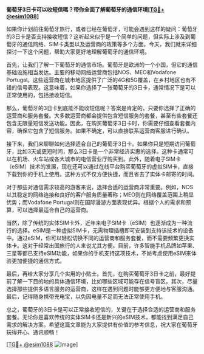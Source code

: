 **葡萄牙3日卡可以收短信嗎？带你全面了解葡萄牙的通信环境[[TG💪+ @esim1088](https://t.me/s/esim1088)]**

如果你计划前往葡萄牙旅行，或者已经在葡萄牙，可能会遇到这样的疑问：葡萄牙的3日卡是否支持接收短信？这听起来似乎是一个简单的问题，但实际上涉及到葡萄牙的通信网络、SIM卡类型以及运营商的政策等多个方面。今天，我们就来详细探讨一下这个问题，帮助大家更好地理解葡萄牙的通信环境。

首先，让我们了解一下葡萄牙的通信市场。葡萄牙是欧洲的一个小国，但它的通信基础设施相当发达。主要的移动网络运营商包括NOS、MEO和Vodafone Portugal。这些运营商在城市地区提供了广泛的4G和5G覆盖，在乡村地区也有不错的信号表现。这意味着，如果你选择了一张葡萄牙的3日卡，通常情况下是可以正常使用的，包括接收短信。

那么，葡萄牙的3日卡到底能不能收短信呢？答案是肯定的，只要你选择了正确的运营商和服务套餐。大多数运营商都会提供包含短信服务的套餐，甚至有些套餐还包含无限量短信发送功能。因此，在购买葡萄牙3日卡时，你需要仔细查看套餐内容，确保它包含了短信服务。如果不确定，可以直接联系运营商客服进行确认。

接下来，我们来聊聊如何选择适合自己的葡萄牙3日卡。如果你只是短期访问葡萄牙，比如3天或更短时间，那么3日卡是一个非常经济实惠的选择。这种卡通常可以在机场、火车站或各大城市的电信营业厅购买到。此外，随着电子SIM卡（eSIM）技术的发展，现在还可以通过在线平台购买葡萄牙的虚拟SIM卡，直接下载到你的手机上使用。这种方式不仅方便快捷，而且省去了实体卡邮寄的时间。

对于那些对通信需求较高的游客来说，选择合适的运营商非常重要。例如，NOS以其稳定的网络连接和良好的客户服务质量著称；MEO则在网络覆盖范围上稍显优势；而Vodafone Portugal则在国际漫游方面表现优异。根据个人的需求和预算，可以选择最适合自己的运营商。

当然，除了传统的实体SIM卡外，近年来电子SIM卡（eSIM）也逐渐成为一种流行的选择。eSIM是一种虚拟SIM卡，无需物理插槽即可安装到支持该技术的设备中。通过eSIM，你可以轻松切换不同的运营商和服务套餐，而不需要频繁更换实体卡。这对于经常出国旅行的人来说尤其方便。目前，许多智能手机品牌如苹果、三星等都已支持eSIM功能，如果你的手机支持这项技术，不妨考虑使用eSIM来体验更加便捷的通信方式。

最后，再给大家分享几个实用的小贴士。首先，在购买葡萄牙3日卡之前，最好提前了解一下目的地的具体通信环境，比如哪些区域可能存在信号盲区。其次，尽量选择那些提供多语言服务的运营商，这样在遇到问题时能够更方便地与客服沟通。最后，记得随身携带充电宝，以免因电量不足而无法正常使用手机。

总之，葡萄牙的3日卡是可以正常接收短信的，关键在于选择合适的运营商和服务套餐。无论你是喜欢传统的实体SIM卡还是新兴的eSIM技术，都能找到满足自己需求的解决方案。希望这篇文章能为大家提供有价值的参考信息，祝大家在葡萄牙玩得开心、通讯顺畅！

[[TG💪+ @esim1088](https://t.me/s/esim1088) ![Image](https://i.postimg.cc/4NQfJmqS/Snipaste-2025-05-13-00-14-12.png)]